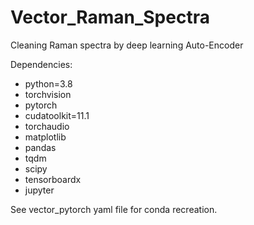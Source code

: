 # Vector_Raman_Spectra
Cleaning Raman spectra by deep learning Auto-Encoder

Dependencies: 
  - python=3.8
  - torchvision
  - pytorch
  - cudatoolkit=11.1
  - torchaudio
  - matplotlib
  - pandas
  - tqdm
  - scipy
  - tensorboardx
  - jupyter

See vector_pytorch yaml file for conda recreation.
